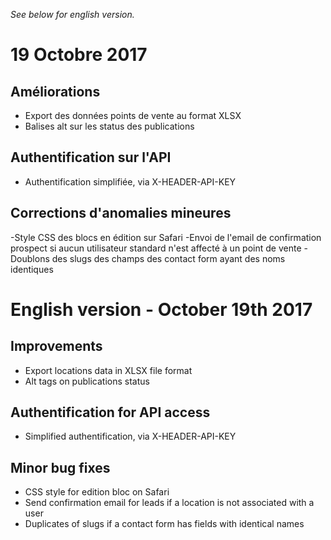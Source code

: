 *See below for english version.*

# 19 Octobre 2017

## Améliorations
- Export des données points de vente au format XLSX
- Balises alt sur les status des publications

## Authentification sur l'API
- Authentification simplifiée, via X-HEADER-API-KEY

## Corrections d'anomalies mineures
-Style CSS des blocs en édition sur Safari
-Envoi de l'email de confirmation prospect si aucun utilisateur standard n'est affecté à un point de vente
-Doublons des slugs des champs des contact form ayant des noms identiques

# English version - October 19th 2017

## Improvements
- Export locations data in XLSX file format
- Alt tags on publications status

## Authentification for API access
- Simplified authentification, via X-HEADER-API-KEY

## Minor bug fixes
- CSS style for edition bloc on Safari
- Send confirmation email for leads if a location is not associated with a user
- Duplicates of slugs if a contact form has fields with identical names
